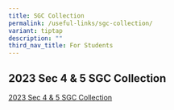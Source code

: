```yaml
---
title: SGC Collection
permalink: /useful-links/sgc-collection/
variant: tiptap
description: ""
third_nav_title: For Students
---
```

<h2>2023 Sec 4 &amp; 5 SGC Collection</h2>
<p></p>
<p><a href="/files/Pdf/2023_4NA___4E5N_SGC_Collection.pdf" rel="noopener noreferrer nofollow" target="_blank">2023 Sec 4 &amp; 5 SGC Collection</a>
</p>